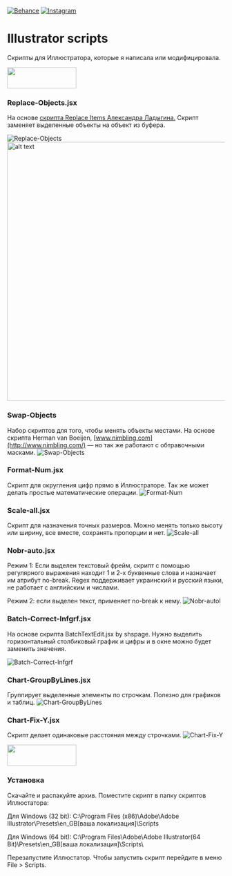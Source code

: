 
[![Behance](https://img.shields.io/badge/Behance-%40Daani_Rika-0055FF.svg)](https://www.behance.net/daanirika)
[![Instagram](https://img.shields.io/badge/Instagram-%40daanirika-8034B2.svg)](https://www.instagram.com/daanirika/)

# Illustrator scripts

Скрипты для Иллюстратора, которые я написала или модифицировала.

<a href="https://downgit.github.io/#/home?url=https://github.com/daani-rika/Illustrator-scripts">
  <img width="160" height="49" src="gifs/Ресурс 1@2x.png"></a>
   
###  Replace-Objects.jsx
На основе <a href="https://github.com/alexander-ladygin/illustrator-scripts" target="_blank">скрипта Replace Items Александра Ладыгина.</a>
Скрипт заменяет выделенные объекты на объект из буфера. 

![Replace-Objects](gifs/Replace-Objects.gif)
<img src="gifs/Replace-Objects.jpg" alt="alt text" width="600">

### Swap-Objects
Набор скриптов для того, чтобы менять объекты местами. На основе скрипта Herman van Boeijen, [www.nimbling.com](http://www.nimbling.com/) — но так же работают с обтравочными масками. 
![Swap-Objects](gifs/Swap-Objects.gif)

### Format-Num.jsx
Скрипт для округления цифр прямо в Иллюстраторе. Так же может делать простые математические операции.
![Format-Num](gifs/Format-Num.gif)

### Scale-all.jsx
Скрипт для назначения точных размеров. Можно менять только высоту или ширину, все вместе, сохранять пропорции и нет.
![Scale-all](gifs/Scale-all.gif)

### Nobr-auto.jsx
Режим 1: Если выделен текстовый фрейм, скрипт с помощью регулярного выражения находит 1 и 2-х буквенные слова и назначает им атрибут no-break. Regex поддерживает украинский и русский языки, не работает с английским и числами. 

Режим 2: если выделен текст, применяет no-break к нему.
![Nobr-autol](gifs/Nobr-auto.gif)

### Batch-Correct-Infgrf.jsx
На основе скрипта BatchTextEdit.jsx by shspage. Нужно выделить горизонтальный столбиковый график и цифры и в окне можно будет заменить значения.

![Batch-Correct-Infgrf](gifs/Batch-Correct-Infgrf.gif)

### Chart-GroupByLines.jsx
Группирует выделенные элементы по строчкам. Полезно для графиков и таблиц.
![Chart-GroupByLines](gifs/Chart-GroupByLines.gif)

### Chart-Fix-Y.jsx
Скрипт делает одинаковые расстояния между строчками.
![Chart-Fix-Y](gifs/Chart-Fix-Y.gif)

<a href="https://downgit.github.io/#/home?url=https://github.com/daani-rika/Illustrator-scripts">
  <img width="160" height="49" src="gifs/Ресурс 1@2x.png"></a>
  
### Установка

Скачайте и распакуйте архив. Поместите скрипт в папку скриптов Иллюстатора: 


Для Windows (32 bit): C:\Program Files (x86)\Adobe\Adobe Illustrator\Presets\en_GB[ваша локализация]\Scripts

Для Windows (64 bit): C:\Program Files\Adobe\Adobe Illustrator(64 Bit)\Presets\en_GB[ваша локализация]\Scripts\


Перезапустите Иллюстатор. Чтобы запустить скрипт перейдите в меню File > Scripts.
